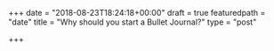 +++
date = "2018-08-23T18:24:18+00:00"
draft = true
featuredpath = "date"
title = "Why should you start a Bullet Journal?"
type = "post"

+++
